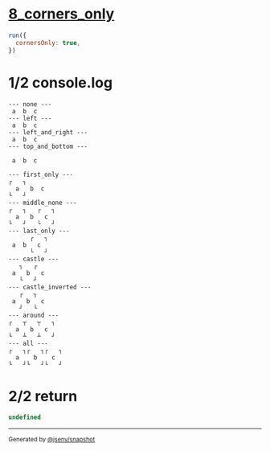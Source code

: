 # [8_corners_only](../../table_3_cells_same_row.test.mjs#L181)

```js
run({
  cornersOnly: true,
})
```

# 1/2 console.log

```console
--- none ---
 a  b  c 
--- left ---
 a  b  c 
--- left_and_right ---
 a  b  c 
--- top_and_bottom ---
         
 a  b  c 
         
--- first_only ---
┌   ┐      
  a   b  c 
└   ┘      
--- middle_none ---
┌   ┐   ┌   ┐
  a   b   c  
└   ┘   └   ┘
--- last_only ---
      ┌   ┐
 a  b   c  
      └   ┘
--- castle ---
   ┐   ┌   
 a   b   c 
   └   ┘   
--- castle_inverted ---
   ┌   ┐   
 a   b   c 
   ┘   └   
--- around ---
┌   ┬   ┬   ┐
  a   b   c  
└   ┴   ┴   ┘
--- all ---
┌   ┐┌   ┐┌   ┐
  a    b    c  
└   ┘└   ┘└   ┘
```

# 2/2 return

```js
undefined
```

---

<sub>
  Generated by <a href="https://github.com/jsenv/core/tree/main/packages/tooling/snapshot">@jsenv/snapshot</a>
</sub>
